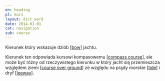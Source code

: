 ```yaml
---
en: heading
pl: kurs
layout: dict_word
date: 2014-01-01
cat: navigation
sub: course
---
```


Kierunek który wskazuje dziób [[bow](/dict/bow.html)] jachtu.   

Kierunek ten odpowiada kursowi kompasowemu [[compass course](/dict/compass-course.html)],
ale może być różny od rzeczywistego kierunku w który jacht się przemieszcza względem ziemi [[course over ground](/dict/course-over-ground.html)]
ze względu na prądy morskie [[tide](/dict/tide.html)] i dryf [[leeway](/dict/leeway.html)].